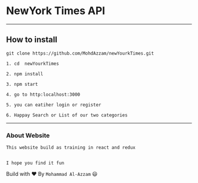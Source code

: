 # NewYork Times API 

--------------------------------

## How to install 
    git clone https://github.com/MohdAzzam/newYourkTimes.git

    1. cd  newYourkTimes

    2. npm install
    
    3. npm start

    4. go to http:localhost:3000

    5. you can eatiher login or register
    
    6. Happay Search or List of our two categories

--------------------------------

### About Website

    This website build as training in react and redux 
    
    
    I hope you find it fun 



Build with :heart:  By `Mohammad Al-Azzam` :smiley:	
